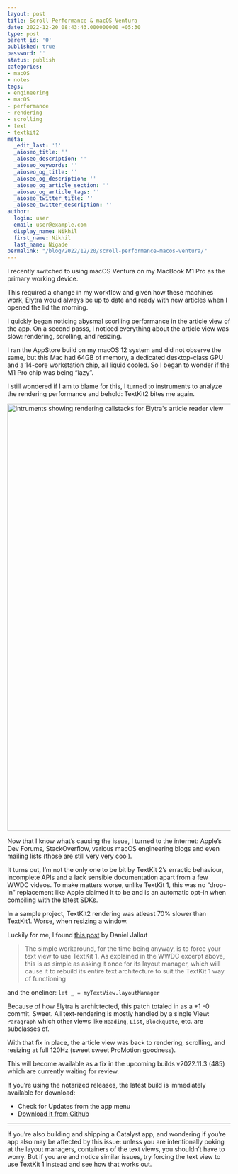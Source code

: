 ```yaml
---
layout: post
title: Scroll Performance & macOS Ventura
date: 2022-12-20 08:43:43.000000000 +05:30
type: post
parent_id: '0'
published: true
password: ''
status: publish
categories:
- macOS
- notes
tags:
- engineering
- macOS
- performance
- rendering
- scrolling
- text
- textkit2
meta:
  _edit_last: '1'
  _aioseo_title: ''
  _aioseo_description: ''
  _aioseo_keywords: ''
  _aioseo_og_title: ''
  _aioseo_og_description: ''
  _aioseo_og_article_section: ''
  _aioseo_og_article_tags: ''
  _aioseo_twitter_title: ''
  _aioseo_twitter_description: ''
author:
  login: user
  email: user@example.com
  display_name: Nikhil
  first_name: Nikhil
  last_name: Nigade
permalink: "/blog/2022/12/20/scroll-performance-macos-ventura/"
---
```

<p>I recently switched to using macOS Ventura on my MacBook M1 Pro as the primary working device.</p>
<p>This required a change in my workflow and given how these machines work, Elytra would always be up to date and ready with new articles when I opened the lid the morning.</p>
<p>I quickly began noticing abysmal scorlling performance in the article view of the app. On a second passs, I noticed everything about the article view was slow: rendering, scrolling, and resizing.</p>
<p>I ran the AppStore build on my macOS 12 system and did not observe the same, but this Mac had 64GB of memory, a dedicated desktop-class GPU and a 14-core workstation chip, all liquid cooled. So I began to wonder if the M1 Pro chip was being “lazy”.</p>
<p>I still wondered if I am to blame for this, I turned to instruments to analyze the rendering performance and behold: TextKit2 bites me again.</p>
<p><img src="{{ site.baseurl }}/assets/2022/12/Screenshot-2022-12-20-at-7.43.00-AM.png" alt="Intruments showing rendering callstacks for Elytra's article reader view" title="Screenshot 2022-12-20 at 7.43.00 AM.png" border="0" width="1396" height="965" /></p>
<p>Now that I know what’s causing the issue, I turned to the internet: Apple’s Dev Forums, StackOverflow, various macOS engineering blogs and even mailing lists (those are still very very cool).</p>
<p>It turns out, I’m not the only one to be bit by TextKit 2’s erractic behaviour, incomplete APIs and a lack sensible documentation apart from a few WWDC videos. To make matters worse, unlike TextKit 1, this was no “drop-in” replacement like Apple claimed it to be and is an automatic opt-in when compiling with the latest SDKs.</p>
<p>In a sample project, TextKit2 rendering was atleast 70% slower than TextKit1. Worse, when resizing a window.</p>
<p>Luckily for me, I found <a href="https://indiestack.com/2022/11/opting-out-of-textkit2-in-nstextview/">this post</a> by Daniel Jalkut</p>
<blockquote><p>The simple workaround, for the time being anyway, is to force your text view to use TextKit 1. As explained in the WWDC excerpt above, this is as simple as asking it once for its layout manager, which will cause it to rebuild its entire text architecture to suit the TextKit 1 way of functioning</p></blockquote>
<p>and the oneliner: <code>let _ = myTextView.layoutManager</code></p>
<p>Because of how Elytra is archictected, this patch totaled in as a +1 -0 commit. Sweet. All text-rendering is mostly handled by a single View: <code>Paragraph</code> which other views like <code>Heading</code>, <code>List</code>, <code>Blockquote</code>, etc. are subclasses of.</p>
<p>With that fix in place, the article view was back to rendering, scrolling, and resizing at full 120Hz (sweet sweet ProMotion goodness).</p>
<p>This will become available as a fix in the upcoming builds v2022.11.3 (485) which are currently waiting for review.</p>
<p>If you’re using the notarized releases, the latest build is immediately available for download:</p>
<ul>
<li>Check for Updates from the app menu</li>
<li><a href="https://github.com/ElytraApp/Elytra/releases/latest">Download it from Github</a></li>
</ul>
<hr />
<p>If you’re also building and shipping a Catalyst app, and wondering if you’re app also may be affected by this issue: unless you are intentionally poking at the layout managers, containers of the text views, you shouldn’t have to worry. But if you are and notice similar issues, try forcing the text view to use TextKit 1 instead and see how that works out.</p>
